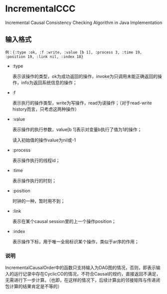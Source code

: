 # IncrementalCCC
Incremental Causal Consistency Checking Algorithm in Java Implementation



## 输入格式

```
例：{:type :ok, :f :write, :value [b 1], :process 3, :time 19, :position 19, :link nil, :index 18}
```

- :type

  表示该操作的类型，ok为成功返回的操作，invoke为只调用未能正确返回的操作，info为返回系统信息的操作；

- :f

  表示执行的操作类型，write为写操作，read为读操作；（对于read-write history而言，只考虑这两种操作）

- :value

  表示操作的执行参数，value[b 1]表示对变量b执行了值为1的操作；

  读入初始值的操作value为nil或-1

- :process

  表示操作执行的线程id；

- :time

  表示操作执行的时刻；

- :position

  时钟的一种，暂时用不到；

- :link

  表示在某个causal session里的上一个操作position；

- :index

  表示操作下标，用于唯一全局标识某个操作，类似于ar序的作用；





### 说明

IncrementalCausalOrder中的函数只支持输入为DAG图的情况，否则，即表示输入的运行记录中存在CyclicCO的情况，不符合Causal的规约，直接返回不满足，无需进行下一步计算。（也即，在这样的情况下，后续计算出的邻接矩阵与传递闭包计算的结果肯定是不等的）







